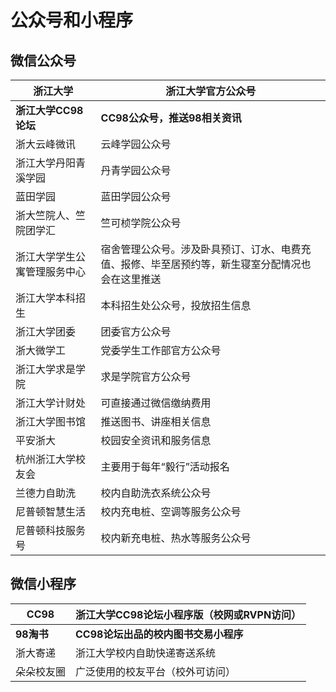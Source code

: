 # 公众号和小程序

## 微信公众号

|浙江大学                     |   浙江大学官方公众号|
|-|-|
|**浙江大学CC98论坛** | **CC98公众号，推送98相关资讯** |
|浙大云峰微讯 | 云峰学园公众号 |
|浙江大学丹阳青溪学园 | 丹青学园公众号 |
|蓝田学园 | 蓝田学园公众号 |
|浙大竺院人、竺院团学汇 | 竺可桢学院公众号 |
| 浙江大学学生公寓管理服务中心   | 宿舍管理公众号。涉及卧具预订、订水、电费充值、报修、毕至居预约等，新生寝室分配情况也会在这里推送 |
|          浙江大学本科招生   |       本科招生处公众号，投放招生信息|
|          浙江大学团委       |   团委官方公众号|
|          浙大微学工         | 党委学生工作部官方公众号|
| 浙江大学求是学院 | 求是学院官方公众号 |
|          浙江大学计财处     |     可直接通过微信缴纳费用|
|          浙江大学图书馆     |     推送图书、讲座相关信息|
|  平安浙大   | 校园安全资讯和服务信息 |
|          杭州浙江大学校友会 |         主要用于每年“毅行”活动报名|
|          兰德力自助洗       |   校内自助洗衣系统公众号|
|          尼普顿智慧生活     |     校内充电桩、空调等服务公众号|
| 尼普顿科技服务号 | 校内新充电桩、热水等服务公众号 |

## 微信小程序

|	CC98	  | 浙江大学CC98论坛小程序版（校网或RVPN访问） |
|-|-|
| **98淘书** | **CC98论坛出品的校内图书交易小程序**       |
|	浙大寄递	| 浙江大学校内自助快递寄送系统 |
|	朵朵校友圈| 广泛使用的校友平台（校外可访问） |
